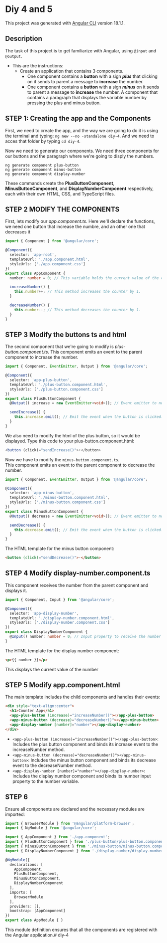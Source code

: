 # Diy 4 and 5

This project was generated with [Angular CLI](https://github.com/angular/angular-cli) version 18.1.1.

## Description

The task of this project is to get familiarize with Angular, using `@input` and `@output`.
* This are the instructions:
    - Create an application that contains 3 components.
        - One component contains a __button__ with a sign __*plus*__ that clicking on it sends to parent a message to __increase__ the number.
        - One component contains a __button__ with a sign __*minus*__ on it sends to parent a message to __increase__ the number.
A component that contains a paragraph that displays the variable number by pressing the plus and minus button.
   

## STEP 1: Creating the app and the Components
   
First, we need to create the app, and the way we are going to do it is using the terminal and typing: `ng new --no -standalone diy-4`. And we need to acces that folder by typing `cd diy-4`.
  
Now we need to generate our components. We need three components for our buttons and the paragraph where we're going to disply the numbers. 
```
ng generate component plus-button
ng generate component minus-button
ng generate component display-number
```
These commands create the __PlusButtonComponent__, __MinusButtonComponent__, and __DisplayNumberComponent__ respectively, each with their own HTML, CSS, and TypeScript files.

## STEP 2 MODIFY THE COMPONENTS

First, lets modify our *app.component.ts*. Here we'll declare the functions, we need one button that increase the numbre, and an other one that decreases it
```ts
import { Component } from '@angular/core';

@Component({
  selector: 'app-root',
  templateUrl: './app.component.html',
  styleUrls: ['./app.component.css']
})
export class AppComponent {
  number: number = 0; // This variable holds the current value of the counter.

  increaseNumber() {
    this.number++; // This method increases the counter by 1.
  }

  decreaseNumber() {
    this.number--; // This method decreases the counter by 1.
  }
}

```
## STEP 3 Modify the buttons ts and html
The second component that we're going to modify is *plus-button.component.ts*. This component emits an event to the parent component to increase the number.
```ts
import { Component, EventEmitter, Output } from '@angular/core';

@Component({
  selector: 'app-plus-button',
  templateUrl: './plus-button.component.html',
  styleUrls: ['./plus-button.component.css']
})
export class PlusButtonComponent {
  @Output() increase = new EventEmitter<void>(); // Event emitter to notify parent component.

  sendIncrease() {
    this.increase.emit(); // Emit the event when the button is clicked.
  }
}

```
We also need to modify the html of the plus button, so it would be displayed. Type this code to your plus-button.component.html:
```ts
<button (click)="sendIncrease()">+</button>
```
Now we have to modify the `minus-button.component.ts`.   
This component emits an event to the parent component to decrease the number.
```ts
import { Component, EventEmitter, Output } from '@angular/core';

@Component({
  selector: 'app-minus-button',
  templateUrl: './minus-button.component.html',
  styleUrls: ['./minus-button.component.css']
})
export class MinusButtonComponent {
  @Output() decrease = new EventEmitter<void>(); // Event emitter to notify parent component.

  sendDecrease() {
    this.decrease.emit(); // Emit the event when the button is clicked.
  }
}
```
The HTML template for the minus button component:
```html
<button (click)="sendDecrease()">-</button>
```

## STEP 4 Modify display-number.component.ts
This component receives the number from the parent component and displays it.
```ts
import { Component, Input } from '@angular/core';

@Component({
  selector: 'app-display-number',
  templateUrl: './display-number.component.html',
  styleUrls: ['./display-number.component.css']
})
export class DisplayNumberComponent {
  @Input() number: number = 0; // Input property to receive the number from the parent component.
}
```
The HTML template for the display number component:
```html
<p>{{ number }}</p>
```
This displays the current value of the number

## STEP 5 Modify app.component.html

The main template includes the child components and handles their events:

```html
<div style="text-align:center">
  <h1>Counter App</h1>
  <app-plus-button (increase)="increaseNumber()"></app-plus-button>
  <app-minus-button (decrease)="decreaseNumber()"></app-minus-button>
  <app-display-number [number]="number"></app-display-number>
</div>
```
* `<app-plus-button (increase)="increaseNumber()"></app-plus-button>`: Includes the plus button component and binds its increase event to the increaseNumber method.
* `<app-minus-button (decrease)="decreaseNumber()"></app-minus-button>`: Includes the minus button component and binds its decrease event to the decreaseNumber method.
* `<app-display-number [number]="number"></app-display-number>`: Includes the display number component and binds its number input property to the number variable.

## STEP 6
Ensure all components are declared and the necessary modules are imported:
```ts
import { BrowserModule } from '@angular/platform-browser';
import { NgModule } from '@angular/core';

import { AppComponent } from './app.component';
import { PlusButtonComponent } from './plus-button/plus-button.component';
import { MinusButtonComponent } from './minus-button/minus-button.component';
import { DisplayNumberComponent } from './display-number/display-number.component';

@NgModule({
  declarations: [
    AppComponent,
    PlusButtonComponent,
    MinusButtonComponent,
    DisplayNumberComponent
  ],
  imports: [
    BrowserModule
  ],
  providers: [],
  bootstrap: [AppComponent]
})
export class AppModule { }
```
This module definition ensures that all the components are registered with the Angular application.# diy-4
